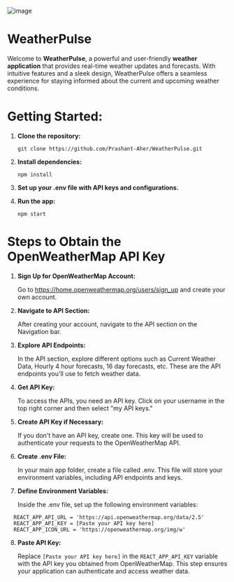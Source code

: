 
![image](https://github.com/Prashant-Aher/WeatherPulse/assets/131543229/5013aabd-35c2-4a5d-bf20-f3334eace5ca)




# WeatherPulse
Welcome to **WeatherPulse**, a powerful and user-friendly **weather application** that provides real-time weather updates and forecasts. With intuitive features and a sleek design, WeatherPulse offers a seamless experience for staying informed about the current and upcoming weather conditions.

# Getting Started:

1. **Clone the repository:**

    `git clone https://github.com/Prashant-Aher/WeatherPulse.git`
   
2. **Install dependencies:**

    `npm install`
   
3. **Set up your .env file with API keys and configurations.**
   
4. **Run the app:**
  
   `npm start`

# Steps to Obtain the OpenWeatherMap API Key

1. **Sign Up for OpenWeatherMap Account:**
   
     Go to https://home.openweathermap.org/users/sign_up and create your own account.

2. **Navigate to API Section:**
   
     After creating your account, navigate to the API section on the Navigation bar.

3. **Explore API Endpoints:**
   
     In the API section, explore different options such as Current Weather Data, Hourly 4 hour forecasts, 16 day forecasts, etc. These are the API endpoints you'll use to fetch weather data.

4. **Get API Key:**
   
     To access the APIs, you need an API key. Click on your username in the top right corner and then select "my API keys."

5. **Create API Key if Necessary:**
   
     If you don't have an API key, create one. This key will be used to authenticate your requests to the OpenWeatherMap API.

6. **Create .env File:**
    
     In your main app folder, create a file called .env. This file will store your environment variables, including API endpoints and keys.

7. **Define Environment Variables:**
    
     Inside the .env file, set up the following environment variables:
   
```
  REACT_APP_API_URL = 'https://api.openweathermap.org/data/2.5'
  REACT_APP_API_KEY = [Paste your API key here]
  REACT_APP_ICON_URL = 'https://openweathermap.org/img/w'
```

8. **Paste API Key:**
    
     Replace `[Paste your API key here]` in the `REACT_APP_API_KEY` variable with the API key you obtained from OpenWeatherMap. This step ensures your application can authenticate and access weather data.
